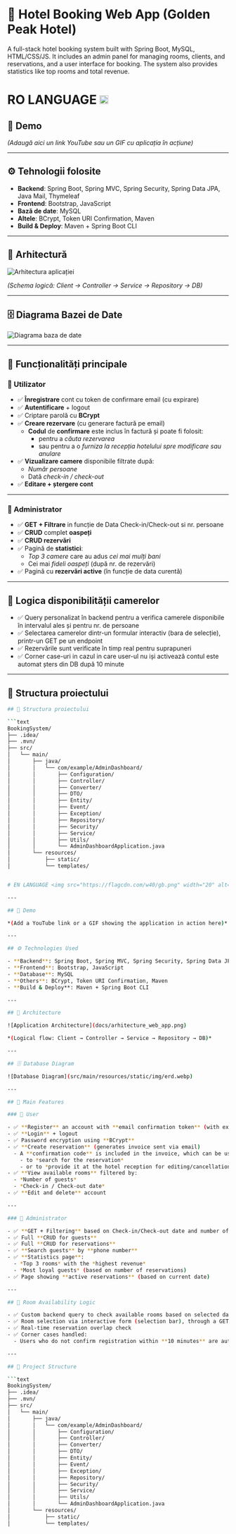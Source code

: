 # 🏨 Hotel Booking Web App (Golden Peak Hotel)
A full-stack hotel booking system built with Spring Boot, MySQL, HTML/CSS/JS. It includes an admin panel for managing rooms, clients, and reservations, and a user interface for booking. The system also provides statistics like top rooms and total revenue.


# RO LANGUAGE <img src="https://flagcdn.com/w40/ro.png" width="20" alt="Romania Flag">

## 📸 Demo

*(Adaugă aici un link YouTube sau un GIF cu aplicația în acțiune)*

---

## ⚙️ Tehnologii folosite

- **Backend**: Spring Boot, Spring MVC, Spring Security, Spring Data JPA, Java Mail, Thymeleaf
- **Frontend**: Bootstrap, JavaScript
- **Bază de date**: MySQL
- **Altele**: BCrypt, Token URI Confirmation, Maven
- **Build & Deploy**: Maven + Spring Boot CLI

---

## 🧱 Arhitectură

![Arhitectura aplicației](docs/arhitecture_web_app.png)

*(Schema logică: Client → Controller → Service → Repository → DB)*

---

## 🗄️ Diagrama Bazei de Date

![Diagrama baza de date](src/main/resources/static/img/erd.webp)

---

## 🧩 Funcționalități principale

### 👤 Utilizator

- ✅ **Înregistrare** cont cu token de confirmare email (cu expirare)
- ✅ **Autentificare** + logout
- ✅ Criptare parolă cu **BCrypt**
- ✅ **Creare rezervare** (cu generare factură pe email)
  - **Codul** de **confirmare** este inclus în factură și poate fi folosit:
    - pentru a *căuta rezervarea*
    - sau pentru a o *furniza la recepția hotelului spre modificare sau anulare*
- ✅ **Vizualizare camere** disponibile filtrate după:
  - *Număr persoane*
  - Dată *check-in / check-out*
- ✅ **Editare + ștergere cont**

---

### 🔐 Administrator

- ✅ **GET + Filtrare** in funcție de Data Check-in/Check-out si nr. persoane
- ✅ **CRUD** complet **oaspeți**
- ✅ **CRUD rezervări**
- ✅ Pagină de **statistici**:
  - *Top 3 camere* care au adus *cei mai mulți bani*
  - Cei mai *fideli oaspeți* (după nr. de rezervări)
- ✅ Pagină cu **rezervări active** (în funcție de data curentă)

---

## 🧠 Logica disponibilității camerelor

- ✅ Query personalizat în backend pentru a verifica camerele disponibile în intervalul ales și pentru nr. de persoane
- ✅ Selectarea camerelor dintr-un formular interactiv (bara de selecție), printr-un GET pe un endpoint
- ✅ Rezervările sunt verificate în timp real pentru suprapuneri
- ✅ Corner case-uri in cazul in care user-ul nu iși activează contul este automat șters din DB după 10 minute

---

## 📁 Structura proiectului

```bash
## 🌲 Structura proiectului

```text
BookingSystem/
├── .idea/
├── .mvn/
├── src/
│   └── main/
│       ├── java/
│       │   └── com/example/AdminDashboard/
│       │       ├── Configuration/
│       │       ├── Controller/
│       │       ├── Converter/
│       │       ├── DTO/
│       │       ├── Entity/
│       │       ├── Event/
│       │       ├── Exception/
│       │       ├── Repository/
│       │       ├── Security/
│       │       ├── Service/
│       │       ├── Utils/
│       │       └── AdminDashboardApplication.java
│       └── resources/
│           ├── static/
│           └── templates/


# EN LANGUAGE <img src="https://flagcdn.com/w40/gb.png" width="20" alt="UK Flag">

---

## 📸 Demo

*(Add a YouTube link or a GIF showing the application in action here)*

---

## ⚙️ Technologies Used

- **Backend**: Spring Boot, Spring MVC, Spring Security, Spring Data JPA, Java Mail, Thymeleaf  
- **Frontend**: Bootstrap, JavaScript  
- **Database**: MySQL  
- **Others**: BCrypt, Token URI Confirmation, Maven  
- **Build & Deploy**: Maven + Spring Boot CLI  

---

## 🧱 Architecture

![Application Architecture](docs/arhitecture_web_app.png)

*(Logical flow: Client → Controller → Service → Repository → DB)*

---

## 🗄️ Database Diagram

![Database Diagram](src/main/resources/static/img/erd.webp)

---

## 🧩 Main Features

### 👤 User

- ✅ **Register** an account with **email confirmation token** (with expiration)  
- ✅ **Login** + logout  
- ✅ Password encryption using **BCrypt**  
- ✅ **Create reservation** (generates invoice sent via email)  
  - A **confirmation code** is included in the invoice, which can be used:
    - to *search for the reservation*
    - or to *provide it at the hotel reception for editing/cancellation*  
- ✅ **View available rooms** filtered by:
  - *Number of guests*
  - *Check-in / Check-out date*  
- ✅ **Edit and delete** account  

---

### 🔐 Administrator

- ✅ **GET + Filtering** based on Check-in/Check-out date and number of guests  
- ✅ Full **CRUD for guests**  
- ✅ Full **CRUD for reservations**  
- ✅ **Search guests** by **phone number**  
- ✅ **Statistics page**:
  - *Top 3 rooms* with the *highest revenue*
  - *Most loyal guests* (based on number of reservations)  
- ✅ Page showing **active reservations** (based on current date)  

---

## 🧠 Room Availability Logic

- ✅ Custom backend query to check available rooms based on selected date range and number of guests  
- ✅ Room selection via interactive form (selection bar), through a GET request  
- ✅ Real-time reservation overlap check  
- ✅ Corner cases handled:
  - Users who do not confirm registration within **10 minutes** are automatically deleted from the database  

---

## 📁 Project Structure

```text
BookingSystem/
├── .idea/
├── .mvn/
├── src/
│   └── main/
│       ├── java/
│       │   └── com/example/AdminDashboard/
│       │       ├── Configuration/
│       │       ├── Controller/
│       │       ├── Converter/
│       │       ├── DTO/
│       │       ├── Entity/
│       │       ├── Event/
│       │       ├── Exception/
│       │       ├── Repository/
│       │       ├── Security/
│       │       ├── Service/
│       │       ├── Utils/
│       │       └── AdminDashboardApplication.java
│       └── resources/
│           ├── static/
│           └── templates/

